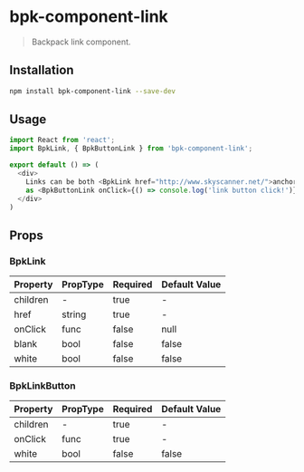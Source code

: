 # bpk-component-link

> Backpack link component.

## Installation

```sh
npm install bpk-component-link --save-dev
```

## Usage

```js
import React from 'react';
import BpkLink, { BpkButtonLink } from 'bpk-component-link';

export default () => (
  <div>
    Links can be both <BpkLink href="http://www.skyscanner.net/">anchor tags</BpkLink> as well
    as <BpkButtonLink onClick={() => console.log('link button click!')}>button tags</BpkButtonLink>.
  </div>
)
```

## Props

### BpkLink

| Property | PropType | Required | Default Value |
| -------- | -------- | -------- | ------------- |
| children | -        | true     | -             |
| href     | string   | true     | -             |
| onClick  | func     | false    | null          |
| blank    | bool     | false    | false         |
| white    | bool     | false    | false         |

### BpkLinkButton

| Property | PropType | Required | Default Value |
| -------- | -------- | -------- | ------------- |
| children | -        | true     | -             |
| onClick  | func     | true     | -             |
| white    | bool     | false    | false         |
